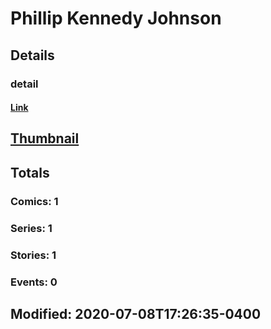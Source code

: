 # Phillip  Kennedy Johnson 
## Details
### detail
#### [Link](http://marvel.com/comics/creators/13624/phillip_kennedy_johnson?utm_campaign=apiRef&utm_source=225578a89fc76f3d20fbffda5d17a88d)
## [Thumbnail](http://i.annihil.us/u/prod/marvel/i/mg/b/40/image_not_available.jpg)
## Totals
### Comics: 1
### Series: 1
### Stories: 1
### Events: 0
## Modified: 2020-07-08T17:26:35-0400